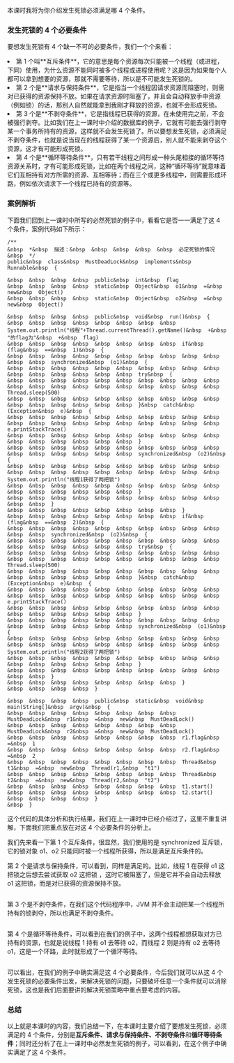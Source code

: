 
本课时我将为你介绍发生死锁必须满足哪 4 个条件。

### 发生死锁的 4 个必要条件

要想发生死锁有 4 个缺一不可的必要条件，我们一个个来看：

<li data-nodeid="430">
第 1 个叫**互斥条件**，它的意思是每个资源每次只能被一个线程（或进程，下同）使用，为什么资源不能同时被多个线程或进程使用呢？这是因为如果每个人都可以拿到想要的资源，那就不需要等待，所以是不可能发生死锁的。
</li>
<li data-nodeid="432">
第 2 个是**请求与保持条件**，它是指当一个线程因请求资源而阻塞时，则需对已获得的资源保持不放。如果在请求资源时阻塞了，并且会自动释放手中资源（例如锁）的话，那别人自然就能拿到我刚才释放的资源，也就不会形成死锁。
</li>
<li data-nodeid="434">
第 3 个是**不剥夺条件**，它是指线程已获得的资源，在未使用完之前，不会被强行剥夺。比如我们在上一课时中介绍的数据库的例子，它就有可能去强行剥夺某一个事务所持有的资源，这样就不会发生死锁了。所以要想发生死锁，必须满足不剥夺条件，也就是说当现在的线程获得了某一个资源后，别人就不能来剥夺这个资源，这才有可能形成死锁。
</li>
<li data-nodeid="436">
第 4 个是**循环等待条件**，只有若干线程之间形成一种头尾相接的循环等待资源关系时，才有可能形成死锁，比如在两个线程之间，这种“循环等待”就意味着它们互相持有对方所需的资源、互相等待；而在三个或更多线程中，则需要形成环路，例如依次请求下一个线程已持有的资源等。
</li>

### 案例解析

下面我们回到上一课时中所写的必然死锁的例子中，看看它是否一一满足了这 4 个条件，案例代码如下所示：

```
/**
&nbsp  *&nbsp  描述：&nbsp  &nbsp  &nbsp  &nbsp  &nbsp  必定死锁的情况
&nbsp  */
public&nbsp  class&nbsp  MustDeadLock&nbsp  implements&nbsp  Runnable&nbsp  {

&nbsp  &nbsp  &nbsp  &nbsp  public&nbsp  int&nbsp  flag  
&nbsp  &nbsp  &nbsp  &nbsp  static&nbsp  Object&nbsp  o1&nbsp  =&nbsp  new&nbsp  Object()  
&nbsp  &nbsp  &nbsp  &nbsp  static&nbsp  Object&nbsp  o2&nbsp  =&nbsp  new&nbsp  Object()  

&nbsp  &nbsp  &nbsp  &nbsp  public&nbsp  void&nbsp  run()&nbsp  {
&nbsp  &nbsp  &nbsp  &nbsp  &nbsp  &nbsp  &nbsp  &nbsp  System.out.println("线程"+Thread.currentThread().getName()&nbsp  +&nbsp  "的flag为"&nbsp  +&nbsp  flag)  
&nbsp  &nbsp  &nbsp  &nbsp  &nbsp  &nbsp  &nbsp  &nbsp  if&nbsp  (flag&nbsp  ==&nbsp  1)&nbsp  {
&nbsp  &nbsp  &nbsp  &nbsp  &nbsp  &nbsp  &nbsp  &nbsp  &nbsp  &nbsp  &nbsp  &nbsp  synchronized&nbsp  (o1)&nbsp  {
&nbsp  &nbsp  &nbsp  &nbsp  &nbsp  &nbsp  &nbsp  &nbsp  &nbsp  &nbsp  &nbsp  &nbsp  &nbsp  &nbsp  &nbsp  &nbsp  try&nbsp  {
&nbsp  &nbsp  &nbsp  &nbsp  &nbsp  &nbsp  &nbsp  &nbsp  &nbsp  &nbsp  &nbsp  &nbsp  &nbsp  &nbsp  &nbsp  &nbsp  &nbsp  &nbsp  &nbsp  &nbsp  Thread.sleep(500)  
&nbsp  &nbsp  &nbsp  &nbsp  &nbsp  &nbsp  &nbsp  &nbsp  &nbsp  &nbsp  &nbsp  &nbsp  &nbsp  &nbsp  &nbsp  &nbsp  }&nbsp  catch&nbsp  (Exception&nbsp  e)&nbsp  {
&nbsp  &nbsp  &nbsp  &nbsp  &nbsp  &nbsp  &nbsp  &nbsp  &nbsp  &nbsp  &nbsp  &nbsp  &nbsp  &nbsp  &nbsp  &nbsp  &nbsp  &nbsp  &nbsp  &nbsp  e.printStackTrace()  
&nbsp  &nbsp  &nbsp  &nbsp  &nbsp  &nbsp  &nbsp  &nbsp  &nbsp  &nbsp  &nbsp  &nbsp  &nbsp  &nbsp  &nbsp  &nbsp  }
&nbsp  &nbsp  &nbsp  &nbsp  &nbsp  &nbsp  &nbsp  &nbsp  &nbsp  &nbsp  &nbsp  &nbsp  &nbsp  &nbsp  &nbsp  &nbsp  synchronized&nbsp  (o2)&nbsp  {
&nbsp  &nbsp  &nbsp  &nbsp  &nbsp  &nbsp  &nbsp  &nbsp  &nbsp  &nbsp  &nbsp  &nbsp  &nbsp  &nbsp  &nbsp  &nbsp  &nbsp  &nbsp  &nbsp  &nbsp  System.out.println("线程1获得了两把锁")  
&nbsp  &nbsp  &nbsp  &nbsp  &nbsp  &nbsp  &nbsp  &nbsp  &nbsp  &nbsp  &nbsp  &nbsp  &nbsp  &nbsp  &nbsp  &nbsp  }
&nbsp  &nbsp  &nbsp  &nbsp  &nbsp  &nbsp  &nbsp  &nbsp  &nbsp  &nbsp  &nbsp  &nbsp  }
&nbsp  &nbsp  &nbsp  &nbsp  &nbsp  &nbsp  &nbsp  &nbsp  }
&nbsp  &nbsp  &nbsp  &nbsp  &nbsp  &nbsp  &nbsp  &nbsp  if&nbsp  (flag&nbsp  ==&nbsp  2)&nbsp  {
&nbsp  &nbsp  &nbsp  &nbsp  &nbsp  &nbsp  &nbsp  &nbsp  &nbsp  &nbsp  &nbsp  &nbsp  synchronized&nbsp  (o2)&nbsp  {
&nbsp  &nbsp  &nbsp  &nbsp  &nbsp  &nbsp  &nbsp  &nbsp  &nbsp  &nbsp  &nbsp  &nbsp  &nbsp  &nbsp  &nbsp  &nbsp  try&nbsp  {
&nbsp  &nbsp  &nbsp  &nbsp  &nbsp  &nbsp  &nbsp  &nbsp  &nbsp  &nbsp  &nbsp  &nbsp  &nbsp  &nbsp  &nbsp  &nbsp  &nbsp  &nbsp  &nbsp  &nbsp  Thread.sleep(500)  
&nbsp  &nbsp  &nbsp  &nbsp  &nbsp  &nbsp  &nbsp  &nbsp  &nbsp  &nbsp  &nbsp  &nbsp  &nbsp  &nbsp  &nbsp  &nbsp  }&nbsp  catch&nbsp  (Exception&nbsp  e)&nbsp  {
&nbsp  &nbsp  &nbsp  &nbsp  &nbsp  &nbsp  &nbsp  &nbsp  &nbsp  &nbsp  &nbsp  &nbsp  &nbsp  &nbsp  &nbsp  &nbsp  &nbsp  &nbsp  &nbsp  &nbsp  e.printStackTrace()  
&nbsp  &nbsp  &nbsp  &nbsp  &nbsp  &nbsp  &nbsp  &nbsp  &nbsp  &nbsp  &nbsp  &nbsp  &nbsp  &nbsp  &nbsp  &nbsp  }
&nbsp  &nbsp  &nbsp  &nbsp  &nbsp  &nbsp  &nbsp  &nbsp  &nbsp  &nbsp  &nbsp  &nbsp  &nbsp  &nbsp  &nbsp  &nbsp  synchronized&nbsp  (o1)&nbsp  {
&nbsp  &nbsp  &nbsp  &nbsp  &nbsp  &nbsp  &nbsp  &nbsp  &nbsp  &nbsp  &nbsp  &nbsp  &nbsp  &nbsp  &nbsp  &nbsp  &nbsp  &nbsp  &nbsp  &nbsp  System.out.println("线程2获得了两把锁")  
&nbsp  &nbsp  &nbsp  &nbsp  &nbsp  &nbsp  &nbsp  &nbsp  &nbsp  &nbsp  &nbsp  &nbsp  &nbsp  &nbsp  &nbsp  &nbsp  }
&nbsp  &nbsp  &nbsp  &nbsp  &nbsp  &nbsp  &nbsp  &nbsp  &nbsp  &nbsp  &nbsp  &nbsp  }
&nbsp  &nbsp  &nbsp  &nbsp  &nbsp  &nbsp  &nbsp  &nbsp  }
&nbsp  &nbsp  &nbsp  &nbsp  }

&nbsp  &nbsp  &nbsp  &nbsp  public&nbsp  static&nbsp  void&nbsp  main(String[]&nbsp  argv)&nbsp  {
&nbsp  &nbsp  &nbsp  &nbsp  &nbsp  &nbsp  &nbsp  &nbsp  MustDeadLock&nbsp  r1&nbsp  =&nbsp  new&nbsp  MustDeadLock()  
&nbsp  &nbsp  &nbsp  &nbsp  &nbsp  &nbsp  &nbsp  &nbsp  MustDeadLock&nbsp  r2&nbsp  =&nbsp  new&nbsp  MustDeadLock()  
&nbsp  &nbsp  &nbsp  &nbsp  &nbsp  &nbsp  &nbsp  &nbsp  r1.flag&nbsp  =&nbsp  1  
&nbsp  &nbsp  &nbsp  &nbsp  &nbsp  &nbsp  &nbsp  &nbsp  r2.flag&nbsp  =&nbsp  2  
&nbsp  &nbsp  &nbsp  &nbsp  &nbsp  &nbsp  &nbsp  &nbsp  Thread&nbsp  t1&nbsp  =&nbsp  new&nbsp  Thread(r1,&nbsp  "t1")  
&nbsp  &nbsp  &nbsp  &nbsp  &nbsp  &nbsp  &nbsp  &nbsp  Thread&nbsp  t2&nbsp  =&nbsp  new&nbsp  Thread(r2,&nbsp  "t2")  
&nbsp  &nbsp  &nbsp  &nbsp  &nbsp  &nbsp  &nbsp  &nbsp  t1.start()  
&nbsp  &nbsp  &nbsp  &nbsp  &nbsp  &nbsp  &nbsp  &nbsp  t2.start()  
&nbsp  &nbsp  &nbsp  &nbsp  }
&nbsp  }

```

这个代码的具体分析和执行结果，我们在上一课时中已经介绍过了，这里不重复讲解，下面我们把重点放在对这 4 个必要条件的分析上。

我们先来看一下第 1 个互斥条件，很显然，我们使用的是 synchronized 互斥锁，它的锁对象 o1、o2 只能同时被一个线程所获得，所以是满足互斥条件的。

第 2 个是请求与保持条件，可以看到，同样是满足的。比如，线程 1 在获得 o1 这把锁之后想去尝试获取 o2 这把锁 ，这时它被阻塞了，但是它并不会自动去释放 o1 这把锁，而是对已获得的资源保持不放。

<img src="https://s0.lgstatic.com/i/image3/M01/86/7A/Cgq2xl6QD3GAEKqKAABp_iGU_Q0930.png" alt="" data-nodeid="60">

第 3 个是不剥夺条件，在我们这个代码程序中，JVM 并不会主动把某一个线程所持有的锁剥夺，所以也满足不剥夺条件。

<img src="https://s0.lgstatic.com/i/image3/M01/00/35/CgoCgV6QD3KAJC8yAAAkJAqDk2E601.png" alt="" data-nodeid="63">

第 4 个是循环等待条件，可以看到在我们的例子中，这两个线程都想获取对方已持有的资源，也就是说线程 1 持有 o1 去等待 o2，而线程 2 则是持有 o2 去等待 o1，这是一个环路，此时就形成了一个循环等待。

<img src="https://s0.lgstatic.com/i/image3/M01/0D/63/Ciqah16QD3KAEABeAAAPMS_B-t0547.png" alt="" data-nodeid="66">

可以看出，在我们的例子中确实满足这 4 个必要条件，今后我们就可以从这 4 个发生死锁的必要条件出发，来解决死锁的问题，只要破坏任意一个条件就可以消除死锁，这也是我们后面要讲的解决死锁策略中重点要考虑的内容。

### 总结

以上就是本课时的内容，我们总结一下，在本课时主要介绍了要想发生死锁，必须满足的 4 个条件，分别是**互斥条件、请求与保持条件、不剥夺条件**和**循环等待条件**；同时还分析了在上一课时中必然发生死锁的例子，可以看到，在这个例子中确实满足了这 4 个条件。

